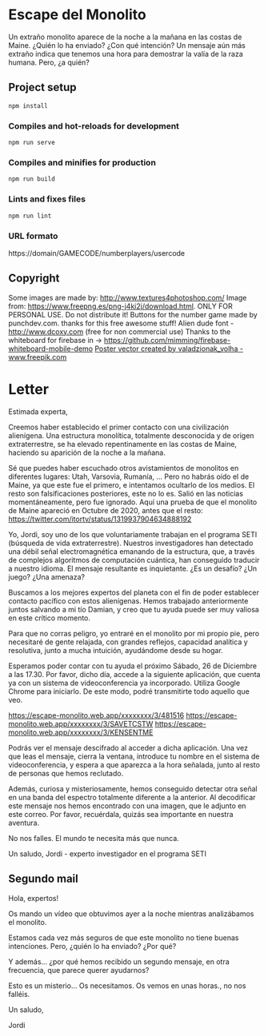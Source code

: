 # Escape del Monolito

Un extraño monolito aparece de la noche a la mañana en las costas de Maine. ¿Quién lo ha enviado? ¿Con qué intención? Un mensaje aún más extraño indica que tenemos una hora para demostrar la valía de la raza humana. Pero, ¿a quién?


## Project setup
```
npm install
```

### Compiles and hot-reloads for development
```
npm run serve
```

### Compiles and minifies for production
```
npm run build
```

### Lints and fixes files
```
npm run lint
```

### URL formato

https://domain/GAMECODE/numberplayers/usercode

## Copyright

Some images are made by: http://www.textures4photoshop.com/
Image from: https://www.freepng.es/png-j4ki2j/download.html. ONLY FOR PERSONAL USE. Do not distribute it!
Buttons for the number game made by punchdev.com. thanks for this free awesome stuff!
Alien dude font - http://www.dcoxy.com (free for non commercial use)
Thanks to the whiteboard for firebase in -> https://github.com/mimming/firebase-whiteboard-mobile-demo
<a href='https://www.freepik.com/vectors/poster'>Poster vector created by valadzionak_volha - www.freepik.com</a>

# Letter

Estimada experta,

Creemos haber establecido el primer contacto con una civilización alienígena. Una estructura monolítica, totalmente desconocida y de origen extraterrestre, se ha elevado repentinamente en las costas de Maine, haciendo su aparición de la noche a la mañana.

Sé que puedes haber escuchado otros avistamientos de monolitos en diferentes lugares: Utah, Varsovia, Rumanía, ... Pero no habrás oído el de Maine, ya que este fue el primero, e intentamos ocultarlo de los medios. El resto son falsificaciones posteriores, este no lo es. Salió en las noticias momentáneamente, pero fue ignorado. Aquí una prueba de que el monolito de Maine apareció en Octubre de 2020, antes que el resto: https://twitter.com/itortv/status/1319937904634888192

Yo, Jordi, soy uno de los que voluntariamente trabajan en el programa SETI (búsqueda de vida extraterrestre). Nuestros investigadores han detectado una débil señal electromagnética emanando de la estructura, que, a través de complejos algoritmos de computación cuántica, han conseguido traducir a nuestro idioma. El mensaje resultante es inquietante. ¿Es un desafío? ¿Un juego? ¿Una amenaza?

Buscamos a los mejores expertos del planeta con el fin de poder establecer contacto pacífico con estos alienígenas. Hemos trabajado anteriormente juntos salvando a mi tío Damian, y creo que tu ayuda puede ser muy valiosa en este crítico momento.

Para que no corras peligro, yo entraré en el monolito por mi propio pie, pero necesitaré de gente relajada, con grandes reflejos, capacidad analítica y resolutiva, junto a mucha intuición, ayudándome desde su hogar.

Esperamos poder contar con tu ayuda el próximo Sábado, 26 de Diciembre a las 17.30. Por favor, dicho día, accede a la siguiente aplicación, que cuenta ya con un sistema de videoconferencia ya incorporado. Utiliza Google Chrome para iniciarlo. De este modo, podré transmitirte todo aquello que veo.

https://escape-monolito.web.app/xxxxxxxx/3/481516
https://escape-monolito.web.app/xxxxxxxx/3/SAVETCSTW
https://escape-monolito.web.app/xxxxxxxx/3/KENSENTME

Podrás ver el mensaje descifrado al acceder a dicha aplicación. Una vez que leas el mensaje, cierra la ventana, introduce tu nombre en el sistema de videoconferencia, y espera a que aparezca a la hora señalada, junto al resto de personas que hemos reclutado.

Además, curiosa y misteriosamente, hemos conseguido detectar otra señal en una banda del espectro totalmente diferente a la anterior. Al decodificar este mensaje nos hemos encontrado con una imagen, que le adjunto en este correo. Por favor, recuérdala, quizás sea importante en nuestra aventura.

No nos falles. El mundo te necesita más que nunca.

Un saludo,
Jordi - experto investigador en el programa SETI


## Segundo mail

Hola, expertos!

Os mando un vídeo que obtuvimos ayer a la noche mientras analizábamos el monolito.

Estamos cada vez más seguros de que este monolito no tiene buenas intenciones. Pero, ¿quién lo ha enviado? ¿Por qué?

Y además... ¿por qué hemos recibido un segundo mensaje, en otra frecuencia, que parece querer ayudarnos?

Esto es un misterio... Os necesitamos. Os vemos en unas horas., no nos falléis.

Un saludo,

Jordi
